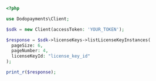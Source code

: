 ```php
<?php

use Dodopayments\Client;

$sdk = new Client(accessToken: 'YOUR_TOKEN');

$response = $sdk->licenseKeys->listLicenseKeyInstances(
  pageSize: 6,
  pageNumber: 4,
  licenseKeyId: "license_key_id"
);

print_r($response);

```


<!-- This file was generated by liblab | https://liblab.com/ -->